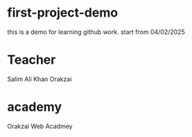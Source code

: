 # first-project-demo
this is a demo for learning github work.
start from 04/02/2025


# Teacher
Salim Ali Khan Orakzai

# academy 
Orakzai Web Acadmey